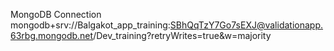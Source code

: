 MongoDB Connection 
<br>
mongodb+srv://Balgakot_app_training:SBhQqTzY7Go7sEXJ@validationapp.63rbg.mongodb.net/Dev_training?retryWrites=true&w=majority

